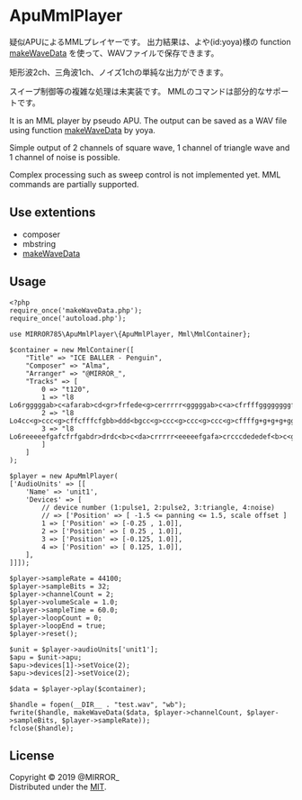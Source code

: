 ApuMmlPlayer
============

疑似APUによるMMLプレイヤーです。
出力結果は、よや(id:yoya)様の function [makeWaveData] を使って、WAVファイルで保存できます。

矩形波2ch、三角波1ch、ノイズ1chの単純な出力ができます。

スイープ制御等の複雑な処理は未実装です。
MMLのコマンドは部分的なサポートです。

It is an MML player by pseudo APU.
The output can be saved as a WAV file using function [makeWaveData] by yoya.

Simple output of 2 channels of square wave, 1 channel of triangle wave and 1 channel of noise is possible.

Complex processing such as sweep control is not implemented yet.
MML commands are partially supported.


Use extentions
--------------
* composer
* mbstring
* [makeWaveData]

Usage
-----

	<?php
	require_once('makeWaveData.php');
	require_once('autoload.php');
	
	use MIRROR785\ApuMmlPlayer\{ApuMmlPlayer, Mml\MmlContainer};
	
	$container = new MmlContainer([
	    "Title" => "ICE BALLER - Penguin",
	    "Composer" => "Alma",
	    "Arranger" => "@MIRROR_",
	    "Tracks" => [
	        0 => "t120",
	        1 => "l8 Lo6rgggggab>c<afarab>cd<gr>frfede<g>cerrrrr<gggggab>c<a>cfrfffggggggggfffeerrr",
	        2 => "l8 Lo4cc<g>ccc<g>cffcfffcfgbb>ddd<bgcc<g>ccc<g>ccc<g>ccc<g>cffffg+g+g+g+ggb>d<ggb>d<ccefffed",
	        3 => "l8 Lo6reeeeefgafcfrfgabdr>drdc<b>c<da>crrrrr<eeeeefgafa>crcccdededef<b>c<gb>ccc<ba",
	        ]
	    ]
	);
	
	$player = new ApuMmlPlayer(
	['AudioUnits' => [[
	    'Name' => 'unit1',
	    'Devices' => [
	        // device number (1:pulse1, 2:pulse2, 3:triangle, 4:noise)
	        // => ['Position' => [ -1.5 <= panning <= 1.5, scale offset ]
	        1 => ['Position' => [-0.25 , 1.0]],
	        2 => ['Position' => [ 0.25 , 1.0]],
	        3 => ['Position' => [-0.125, 1.0]],
	        4 => ['Position' => [ 0.125, 1.0]],
	    ],
	]]]);
	
	$player->sampleRate = 44100;
	$player->sampleBits = 32;
	$player->channelCount = 2;
	$player->volumeScale = 1.0;
	$player->sampleTime = 60.0;
	$player->loopCount = 0;
	$player->loopEnd = true;
	$player->reset();
	
	$unit = $player->audioUnits['unit1'];
	$apu = $unit->apu;
	$apu->devices[1]->setVoice(2);
	$apu->devices[2]->setVoice(2);
	
	$data = $player->play($container);
	
	$handle = fopen(__DIR__ . "test.wav", "wb");
	fwrite($handle, makeWaveData($data, $player->channelCount, $player->sampleBits, $player->sampleRate));
	fclose($handle);


License
-------
Copyright &copy; 2019 @MIRROR_  
Distributed under the [MIT].  

[MIT]: http://www.opensource.org/licenses/mit-license.php "MIT License"
[makeWaveData]: https://yoya.hatenadiary.jp/entry/20130430/php "PHP で PCM wav ファイル作成"
